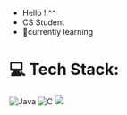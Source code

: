 - Hello ! ^^
- CS Student 
- 🌱currently learning
# 💻 Tech Stack:
![Java](https://img.shields.io/badge/java-%23ED8B00.svg?style=for-the-badge&logo=openjdk&logoColor=white) ![C](https://img.shields.io/badge/c-%2300599C.svg?style=for-the-badge&logo=c&logoColor=white)
[![](https://visitcount.itsvg.in/api?id=Kal0nnn&icon=0&color=0)](https://visitcount.itsvg.in)

<!-- Proudly created with GPRM ( https://gprm.itsvg.in ) -->

